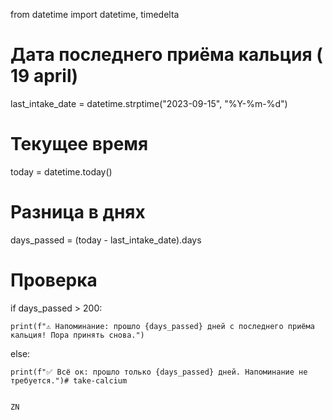 from datetime import datetime, timedelta
# Дата последнего приёма кальция ( 19 april)
last_intake_date = datetime.strptime("2023-09-15", "%Y-%m-%d")
# Текущее время
today = datetime.today()
# Разница в днях
days_passed = (today - last_intake_date).days
# Проверка
if days_passed > 200:

    print(f"⚠️ Напоминание: прошло {days_passed} дней с последнего приёма кальция! Пора принять снова.")
else:

    print(f"✅ Всё ок: прошло только {days_passed} дней. Напоминание не требуется.")# take-calcium

    
    ZN

